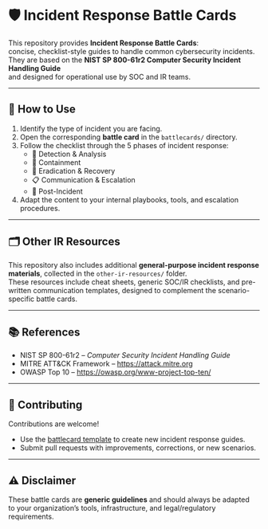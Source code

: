 # 🛡️ Incident Response Battle Cards

This repository provides **Incident Response Battle Cards**:  
concise, checklist-style guides to handle common cybersecurity incidents.  
They are based on the **NIST SP 800-61r2 Computer Security Incident Handling Guide**  
and designed for operational use by SOC and IR teams.

---

## 🧩 How to Use
1. Identify the type of incident you are facing.  
2. Open the corresponding **battle card** in the `battlecards/` directory.  
3. Follow the checklist through the 5 phases of incident response:
   - 🚨 Detection & Analysis  
   - 🛑 Containment  
   - 🧹 Eradication & Recovery  
   - 📋 Communication & Escalation  
   - 🔄 Post-Incident  
4. Adapt the content to your internal playbooks, tools, and escalation procedures.

---

## 🗂️ Other IR Resources

This repository also includes additional **general-purpose incident response materials**, collected in the `other-ir-resources/` folder.  
These resources include cheat sheets, generic SOC/IR checklists, and pre-written communication templates, designed to complement the scenario-specific battle cards.


---

## 📚 References
- NIST SP 800-61r2 – *Computer Security Incident Handling Guide*  
- MITRE ATT&CK Framework – <https://attack.mitre.org>  
- OWASP Top 10 – <https://owasp.org/www-project-top-ten/>

---

## 🤝 Contributing
Contributions are welcome!  
- Use the [battlecard template](./templates/battlecard_template.md) to create new incident response guides.  
- Submit pull requests with improvements, corrections, or new scenarios.  

---

## ⚠️ Disclaimer
These battle cards are **generic guidelines** and should always be adapted  
to your organization’s tools, infrastructure, and legal/regulatory requirements.

